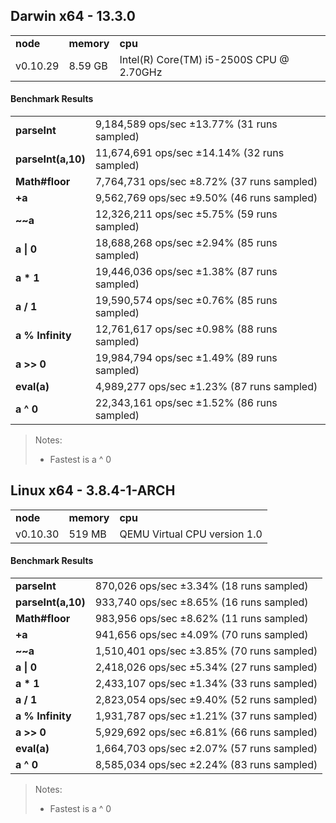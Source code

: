 Darwin x64 - 13.3.0
-----

<table><tr><td><b>node</b></td><td><b>memory</b></td><td><b>cpu</b></td></tr><tr><td>v0.10.29</td><td>8.59 GB</td><td>Intel(R) Core(TM) i5-2500S CPU @ 2.70GHz</td></tr></table>

#### Benchmark Results ####

<table><tr><td><b>parseInt</b></td><td>9,184,589 ops/sec ±13.77% (31 runs sampled)</td></tr><tr><td><b>parseInt(a,10)</b></td><td>11,674,691 ops/sec ±14.14% (32 runs sampled)</td></tr><tr><td><b>Math#floor</b></td><td>7,764,731 ops/sec ±8.72% (37 runs sampled)</td></tr><tr><td><b>+a</b></td><td>9,562,769 ops/sec ±9.50% (46 runs sampled)</td></tr><tr><td><b>~~a</b></td><td>12,326,211 ops/sec ±5.75% (59 runs sampled)</td></tr><tr><td><b>a | 0</b></td><td>18,688,268 ops/sec ±2.94% (85 runs sampled)</td></tr><tr><td><b>a * 1</b></td><td>19,446,036 ops/sec ±1.38% (87 runs sampled)</td></tr><tr><td><b>a / 1</b></td><td>19,590,574 ops/sec ±0.76% (85 runs sampled)</td></tr><tr><td><b>a % Infinity</b></td><td>12,761,617 ops/sec ±0.98% (88 runs sampled)</td></tr><tr><td><b>a >> 0</b></td><td>19,984,794 ops/sec ±1.49% (89 runs sampled)</td></tr><tr><td><b>eval(a)</b></td><td>4,989,277 ops/sec ±1.23% (87 runs sampled)</td></tr><tr><td><b>a ^ 0</b></td><td>22,343,161 ops/sec ±1.52% (86 runs sampled)</td></tr></table>

> Notes:
> - Fastest is a ^ 0

Linux x64 - 3.8.4-1-ARCH
-----

<table><tr><td><b>node</b></td><td><b>memory</b></td><td><b>cpu</b></td></tr><tr><td>v0.10.30</td><td>519 MB</td><td>QEMU Virtual CPU version 1.0</td></tr></table>

#### Benchmark Results ####

<table><tr><td><b>parseInt</b></td><td>870,026 ops/sec ±3.34% (18 runs sampled)</td></tr><tr><td><b>parseInt(a,10)</b></td><td>933,740 ops/sec ±8.65% (16 runs sampled)</td></tr><tr><td><b>Math#floor</b></td><td>983,956 ops/sec ±8.62% (11 runs sampled)</td></tr><tr><td><b>+a</b></td><td>941,656 ops/sec ±4.09% (70 runs sampled)</td></tr><tr><td><b>~~a</b></td><td>1,510,401 ops/sec ±3.85% (70 runs sampled)</td></tr><tr><td><b>a | 0</b></td><td>2,418,026 ops/sec ±5.34% (27 runs sampled)</td></tr><tr><td><b>a * 1</b></td><td>2,433,107 ops/sec ±1.34% (33 runs sampled)</td></tr><tr><td><b>a / 1</b></td><td>2,823,054 ops/sec ±9.40% (52 runs sampled)</td></tr><tr><td><b>a % Infinity</b></td><td>1,931,787 ops/sec ±1.21% (37 runs sampled)</td></tr><tr><td><b>a >> 0</b></td><td>5,929,692 ops/sec ±6.81% (66 runs sampled)</td></tr><tr><td><b>eval(a)</b></td><td>1,664,703 ops/sec ±2.07% (57 runs sampled)</td></tr><tr><td><b>a ^ 0</b></td><td>8,585,034 ops/sec ±2.24% (83 runs sampled)</td></tr></table>

> Notes:
> - Fastest is a ^ 0

